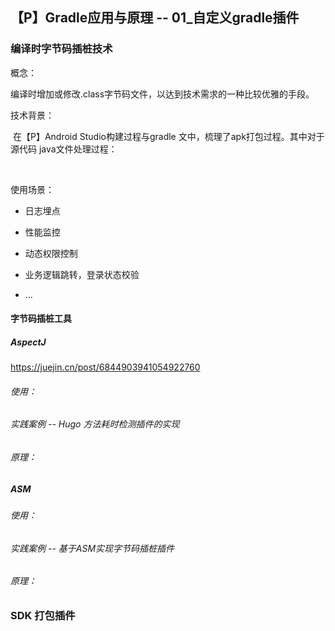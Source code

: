 ## 【P】Gradle应用与原理 -- 01_自定义gradle插件



### 编译时字节码插桩技术

概念：

​	编译时增加或修改.class字节码文件，以达到技术需求的一种比较优雅的手段。



技术背景：

​	在【P】Android Studio构建过程与gradle 文中，梳理了apk打包过程。其中对于源代码 java文件处理过程：

​	









使用场景：

- 日志埋点

- 性能监控

- 动态权限控制

- 业务逻辑跳转，登录状态校验

- ... 

  

#### 字节码插桩工具

##### AspectJ

https://juejin.cn/post/6844903941054922760



###### 使用：



###### 实践案例 -- Hugo 方法耗时检测插件的实现





###### 原理：





##### ASM

###### 使用：



###### 实践案例 -- 基于ASM实现字节码插桩插件



###### 原理：



##### 







































### SDK 打包插件